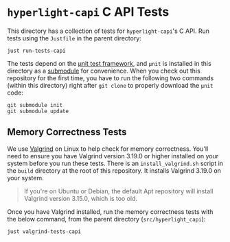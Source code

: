 # `hyperlight-capi` C API Tests

This directory has a collection of tests for `hyperlight-capi`'s C API. Run tests using the `Justfile` in the parent directory:

```shell
just run-tests-capi
```

The tests depend on the [µnit test framework](https://nemequ.github.io/munit/), and `µnit` is installed in this directory as a [submodule](https://git-scm.com/book/en/v2/Git-Tools-Submodules) for convenience. When you check out this repository for the first time, you have to run the following two commands (within this directory) right after `git clone` to properly download the `µnit` code:

```shell
git submodule init
git submodule update
```

## Memory Correctness Tests

We use [Valgrind](https://valgrind.org/) on Linux to help check for memory correctness. You'll need to ensure you have Valgrind version 3.19.0 or higher installed on your system before you run these tests. There is an `install_valgrind.sh` script in the `build` directory at the root of this repository. It installs Valgrind 3.19.0 on your system.

>If you're on Ubuntu or Debian, the default Apt repository will install Valgrind version 3.15.0, which is too old.

Once you have Valgrind installed, run the memory correctness tests with the below command, from the parent directory (`src/hyperlight_capi`):

```shell
just valgrind-tests-capi
```
